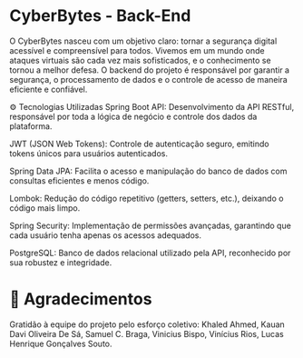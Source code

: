 # CyberBytes - Back-End

O CyberBytes nasceu com um objetivo claro: tornar a segurança digital acessível e compreensível para todos. Vivemos em um mundo onde ataques virtuais são cada vez mais sofisticados, e o conhecimento se tornou a melhor defesa. O backend do projeto é responsável por garantir a segurança, o processamento de dados e o controle de acesso de maneira eficiente e confiável.

⚙️ Tecnologias Utilizadas
Spring Boot API: Desenvolvimento da API RESTful, responsável por toda a lógica de negócio e controle dos dados da plataforma.

JWT (JSON Web Tokens): Controle de autenticação seguro, emitindo tokens únicos para usuários autenticados.

Spring Data JPA: Facilita o acesso e manipulação do banco de dados com consultas eficientes e menos código.

Lombok: Redução do código repetitivo (getters, setters, etc.), deixando o código mais limpo.

Spring Security: Implementação de permissões avançadas, garantindo que cada usuário tenha apenas os acessos adequados.

PostgreSQL: Banco de dados relacional utilizado pela API, reconhecido por sua robustez e integridade.


# 👥 Agradecimentos
Gratidão à equipe do projeto pelo esforço coletivo:
Khaled Ahmed, Kauan Davi Oliveira De Sá, Samuel C. Braga, Vinicius Bispo, Vinícius Rios, Lucas Henrique Gonçalves Souto.
